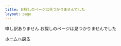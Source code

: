 ```yaml
---
title: お探しのページは見つかりませんでした
layout: page
---
```

申し訳ありません
お探しのページは見つかりませんでした

[ホームへ戻る](https://moikka.media)